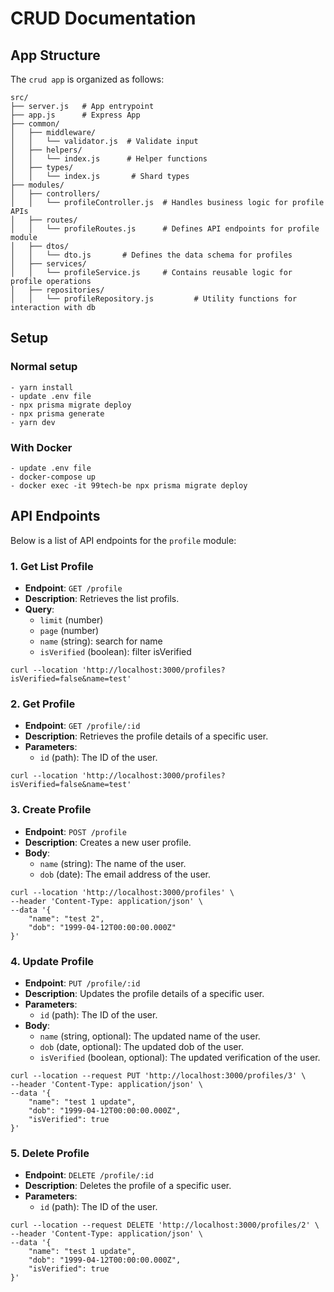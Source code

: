# CRUD Documentation

## App Structure

The `crud app` is organized as follows:

```
src/
├── server.js   # App entrypoint
├── app.js      # Express App
├── common/
│   ├── middleware/
│   │   └── validator.js  # Validate input
│   ├── helpers/
│   │   └── index.js      # Helper functions
│   ├── types/
│   │   └── index.js       # Shard types
├── modules/
│   ├── controllers/
│   │   └── profileController.js  # Handles business logic for profile APIs
│   ├── routes/
│   │   └── profileRoutes.js      # Defines API endpoints for profile module
│   ├── dtos/
│   │   └── dto.js       # Defines the data schema for profiles
│   ├── services/
│   │   └── profileService.js     # Contains reusable logic for profile operations
│   ├── repositories/
│   │   └── profileRepository.js         # Utility functions for interaction with db
```

## Setup

### Normal setup

```
- yarn install
- update .env file
- npx prisma migrate deploy
- npx prisma generate
- yarn dev
```

### With Docker

```
- update .env file
- docker-compose up
- docker exec -it 99tech-be npx prisma migrate deploy
```

## API Endpoints

Below is a list of API endpoints for the `profile` module:

### 1. **Get List Profile**

- **Endpoint**: `GET /profile`
- **Description**: Retrieves the list profils.
- **Query**:
  - `limit` (number)
  - `page` (number)
  - `name` (string): search for name
  - `isVerified` (boolean): filter isVerified

```
curl --location 'http://localhost:3000/profiles?isVerified=false&name=test'
```

### 2. **Get Profile**

- **Endpoint**: `GET /profile/:id`
- **Description**: Retrieves the profile details of a specific user.
- **Parameters**:
  - `id` (path): The ID of the user.

```
curl --location 'http://localhost:3000/profiles?isVerified=false&name=test'
```

### 3. **Create Profile**

- **Endpoint**: `POST /profile`
- **Description**: Creates a new user profile.
- **Body**:
  - `name` (string): The name of the user.
  - `dob` (date): The email address of the user.

```
curl --location 'http://localhost:3000/profiles' \
--header 'Content-Type: application/json' \
--data '{
    "name": "test 2",
    "dob": "1999-04-12T00:00:00.000Z"
}'
```

### 4. **Update Profile**

- **Endpoint**: `PUT /profile/:id`
- **Description**: Updates the profile details of a specific user.
- **Parameters**:
  - `id` (path): The ID of the user.
- **Body**:
  - `name` (string, optional): The updated name of the user.
  - `dob` (date, optional): The updated dob of the user.
  - `isVerified` (boolean, optional): The updated verification of the user.

```
curl --location --request PUT 'http://localhost:3000/profiles/3' \
--header 'Content-Type: application/json' \
--data '{
    "name": "test 1 update",
    "dob": "1999-04-12T00:00:00.000Z",
    "isVerified": true
}'
```

### 5. **Delete Profile**

- **Endpoint**: `DELETE /profile/:id`
- **Description**: Deletes the profile of a specific user.
- **Parameters**:
  - `id` (path): The ID of the user.
```
curl --location --request DELETE 'http://localhost:3000/profiles/2' \
--header 'Content-Type: application/json' \
--data '{
    "name": "test 1 update",
    "dob": "1999-04-12T00:00:00.000Z",
    "isVerified": true
}'
```
